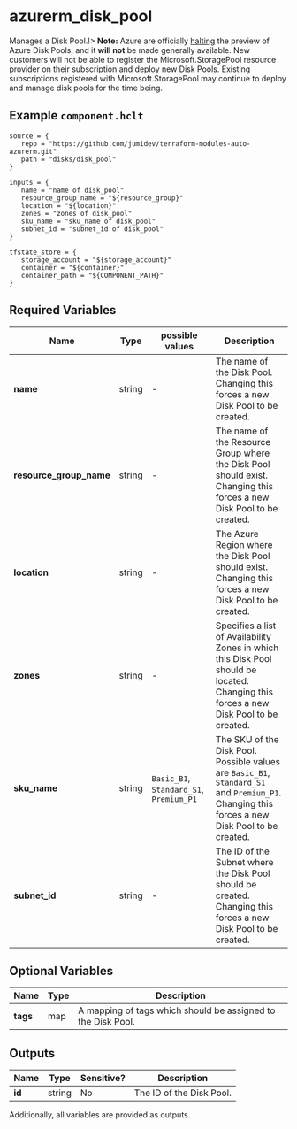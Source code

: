 # azurerm_disk_pool

Manages a Disk Pool.!> **Note:** Azure are officially [halting](https://learn.microsoft.com/en-us/azure/azure-vmware/attach-disk-pools-to-azure-vmware-solution-hosts?tabs=azure-cli) the preview of Azure Disk Pools, and it **will not** be made generally available. New customers will not be able to register the Microsoft.StoragePool resource provider on their subscription and deploy new Disk Pools. Existing subscriptions registered with Microsoft.StoragePool may continue to deploy and manage disk pools for the time being.

## Example `component.hclt`

```hcl
source = {
   repo = "https://github.com/jumidev/terraform-modules-auto-azurerm.git" 
   path = "disks/disk_pool" 
}

inputs = {
   name = "name of disk_pool" 
   resource_group_name = "${resource_group}" 
   location = "${location}" 
   zones = "zones of disk_pool" 
   sku_name = "sku_name of disk_pool" 
   subnet_id = "subnet_id of disk_pool" 
}

tfstate_store = {
   storage_account = "${storage_account}" 
   container = "${container}" 
   container_path = "${COMPONENT_PATH}" 
}

```

## Required Variables

| Name | Type |  possible values |  Description |
| ---- | --------- |  ----------- | ----------- |
| **name** | string |  -  |  The name of the Disk Pool. Changing this forces a new Disk Pool to be created. | 
| **resource_group_name** | string |  -  |  The name of the Resource Group where the Disk Pool should exist. Changing this forces a new Disk Pool to be created. | 
| **location** | string |  -  |  The Azure Region where the Disk Pool should exist. Changing this forces a new Disk Pool to be created. | 
| **zones** | string |  -  |  Specifies a list of Availability Zones in which this Disk Pool should be located. Changing this forces a new Disk Pool to be created. | 
| **sku_name** | string |  `Basic_B1`, `Standard_S1`, `Premium_P1`  |  The SKU of the Disk Pool. Possible values are `Basic_B1`, `Standard_S1` and `Premium_P1`. Changing this forces a new Disk Pool to be created. | 
| **subnet_id** | string |  -  |  The ID of the Subnet where the Disk Pool should be created. Changing this forces a new Disk Pool to be created. | 

## Optional Variables

| Name | Type |  Description |
| ---- | --------- |  ----------- |
| **tags** | map |  A mapping of tags which should be assigned to the Disk Pool. | 



## Outputs

| Name | Type | Sensitive? | Description |
| ---- | ---- | --------- | --------- |
| **id** | string | No  | The ID of the Disk Pool. | 

Additionally, all variables are provided as outputs.
